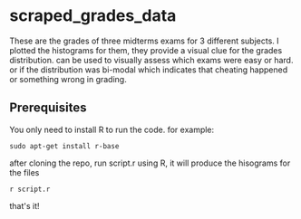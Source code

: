 # scraped_grades_data
These are the grades of three midterms exams for 3 different subjects.
I plotted the histograms for them, they provide a visual clue for the grades distribution.
can be used to visually assess which exams were easy or hard.
or if the distribution was bi-modal which indicates that cheating happened or something wrong in grading.
## Prerequisites
You only need to install R to run the code. for example:
```
sudo apt-get install r-base
```
after cloning the repo, run script.r using R, it will produce the hisograms for the files
```
r script.r
```
that's it!

